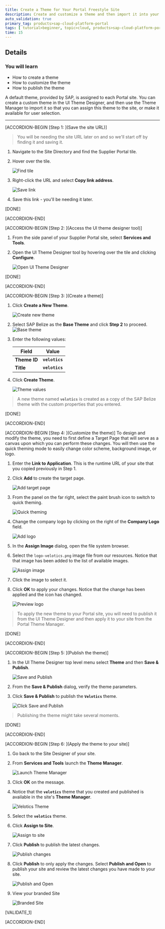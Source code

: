 ```yaml
---
title: Create a Theme for Your Portal Freestyle Site
description: Create and customize a theme and then import it into your Portal freestyle site.
auto_validation: true
primary_tag: products>sap-cloud-platform-portal
tags: [ tutorial>beginner, topic>cloud, products>sap-cloud-platform-portal ]
time: 15
---
```



## Details
### You will learn  
  - How to create a theme
  - How to customize the theme
  - How to publish the theme

A default theme, provided by SAP, is assigned to each Portal site. You can create a custom theme in the UI Theme Designer, and then use the Theme Manager to import it so that you can assign this theme to the site, or make it available for user selection.

---

[ACCORDION-BEGIN [Step 1: ](Save the site URL)]

>You will be needing the site URL later on and so we'll start off by finding it and saving it.

1. Navigate to the Site Directory and find the Supplier Portal tile.

2. Hover over the tile.

    ![Find tile](0-find-site.png)

3. Right-click the URL and select **Copy link address**.

    ![Save link](0a-save-link.png)

4. Save this link - you'll be needing it later.


[DONE]

[ACCORDION-END]



[ACCORDION-BEGIN [Step 2: ](Access the UI theme designer tool)]

1. From the side panel of your Supplier Portal site, select **Services and Tools**.

2. Open the UI Theme Designer tool by hovering over the tile and clicking **Configure**.

    ![Open UI Theme Designer](1-launch-theme-designer.png)


[DONE]

[ACCORDION-END]

[ACCORDION-BEGIN [Step 3: ](Create a theme)]

1. Click **Create a New Theme**.

    ![Create new theme](3-create-theme.png)

2. Select SAP Belize as the **Base Theme** and click **Step 2** to proceed.
    ![Base theme](4-base-theme.png)

3. Enter the following values:

    |Field |Value |
    |----|-----|
    |**Theme ID** |**`velotics`** |
    |**Title** |**`velotics`** |

4. Click **Create Theme**.

    ![Theme values](5-theme-values.png)

>A new theme named **`velotics`** is created as a copy of the SAP Belize theme with the custom properties that you entered.


[DONE]

[ACCORDION-END]

[ACCORDION-BEGIN [Step 4: ](Customize the theme)]
To design and modify the theme, you need to first define a Target Page that will serve as a canvas upon which you can perform these changes. You will then use the quick theming mode to easily change color scheme, background image, or logo.

1. Enter the **Link to Application**. This is the runtime URL of your site that you copied previously in Step 1.

2. Click **Add** to create the target page.

    ![Add target page](6-target-pages.png)

3. From the panel on the far right, select the paint brush icon to switch to quick theming.

    ![Quick theming](7-quick-theming.png)

4.	Change the company logo by clicking on the right of the **Company Logo** field.

    ![Add logo](7a-add-logo.png)

5.	In the **Assign Image** dialog, open the file system browser.

6.	Select the `logo-velotics.png` image file from our resources. Notice that that image has been added to the list of available images.

    ![Assign image](8-save-image.png)

7.	Click the image to select it.

8.	Click **OK** to apply your changes. Notice that the change has been applied and the icon has changed.

    ![Preview logo](9b-preview-logo.png)

>To apply the new theme to your Portal site, you will need to publish it from the UI Theme Designer and then apply it to your site from the Portal Theme Manager.

[DONE]

[ACCORDION-END]

[ACCORDION-BEGIN [Step 5: ](Publish the theme)]

1. In the UI Theme Designer top level menu select **Theme** and then **Save & Publish**.

    ![Save and Publish](9-save-and-publish.png)

2. From the **Save & Publish** dialog, verify the theme parameters.

3. Click **Save & Publish** to publish the **`Velotics`** theme.

    ![Click Save and Publish](9a-click-publish.png)

>Publishing the theme might take several moments.

[DONE]


  [ACCORDION-END]

  [ACCORDION-BEGIN [Step 6: ](Apply the theme to your site)]

1. Go back to the Site Designer of your site.

2. From **Services and Tools** launch the **Theme Manager**.

    ![Launch Theme Manager](10-launch-theme-manager.png)

3. Click **OK** on the message.

4. Notice that the **`velotics`** theme that you created and published is available in the site's **Theme Manager**.

    ![Velotics Theme](10a-velotics-theme.png)

5. Select the **`velotics`** theme.

6. Click **Assign to Site**.

    ![Assign to site](10b-assign-to-site.png)

7. Click **Publish** to publish the latest changes.

    ![Publish changes](11-publish-changes.png)

8. Click **Publish** to only apply the changes. Select **Publish and Open** to publish your site and review the latest changes you have made to your site.

    ![Publish and Open](12-publish-and-open.png)

9. View your branded Site

    ![Branded Site](13-branded-site.png)

[VALIDATE_1]


  [ACCORDION-END]

